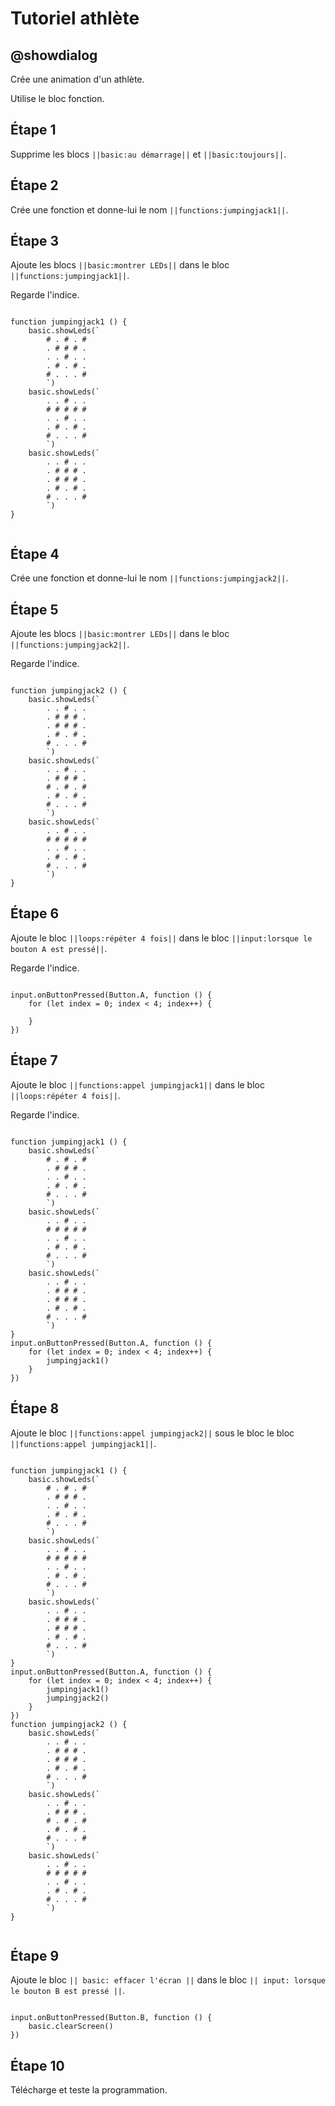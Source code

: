 
# Tutoriel athlète

## @showdialog

Crée une animation d'un athlète. 

Utilise le bloc fonction.

## Étape 1

Supprime les blocs ``||basic:au démarrage||`` et ``||basic:toujours||``.

## Étape 2

Crée une fonction et donne-lui le nom ``||functions:jumpingjack1||``.

## Étape 3

Ajoute les blocs ``||basic:montrer LEDs||`` dans le bloc ``||functions:jumpingjack1||``.

Regarde l'indice.

```blocks

function jumpingjack1 () {
    basic.showLeds(`
        # . # . #
        . # # # .
        . . # . .
        . # . # .
        # . . . #
        `)
    basic.showLeds(`
        . . # . .
        # # # # #
        . . # . .
        . # . # .
        # . . . #
        `)
    basic.showLeds(`
        . . # . .
        . # # # .
        . # # # .
        . # . # .
        # . . . #
        `)
}


```

## Étape 4

Crée une fonction et donne-lui le nom ``||functions:jumpingjack2||``.

## Étape 5

Ajoute les blocs ``||basic:montrer LEDs||`` dans le bloc ``||functions:jumpingjack2||``.

Regarde l'indice.

```blocks

function jumpingjack2 () {
    basic.showLeds(`
        . . # . .
        . # # # .
        . # # # .
        . # . # .
        # . . . #
        `)
    basic.showLeds(`
        . . # . .
        . # # # .
        # . # . #
        . # . # .
        # . . . #
        `)
    basic.showLeds(`
        . . # . .
        # # # # #
        . . # . .
        . # . # .
        # . . . #
        `)
}

```

## Étape 6

Ajoute le bloc ``||loops:répéter 4 fois||`` dans le bloc ``||input:lorsque le bouton A est pressé||``.

Regarde l'indice.

```blocks

input.onButtonPressed(Button.A, function () {
    for (let index = 0; index < 4; index++) {
    	
    }
})

```

## Étape 7

Ajoute le bloc ``||functions:appel jumpingjack1||`` dans le bloc ``||loops:répéter 4 fois||``.

Regarde l'indice.

```blocks

function jumpingjack1 () {
    basic.showLeds(`
        # . # . #
        . # # # .
        . . # . .
        . # . # .
        # . . . #
        `)
    basic.showLeds(`
        . . # . .
        # # # # #
        . . # . .
        . # . # .
        # . . . #
        `)
    basic.showLeds(`
        . . # . .
        . # # # .
        . # # # .
        . # . # .
        # . . . #
        `)
}
input.onButtonPressed(Button.A, function () {
    for (let index = 0; index < 4; index++) {
        jumpingjack1()
    }
})

```

## Étape 8

Ajoute le bloc ``||functions:appel jumpingjack2||`` sous le bloc le bloc ``||functions:appel jumpingjack1||``.

```blocks

function jumpingjack1 () {
    basic.showLeds(`
        # . # . #
        . # # # .
        . . # . .
        . # . # .
        # . . . #
        `)
    basic.showLeds(`
        . . # . .
        # # # # #
        . . # . .
        . # . # .
        # . . . #
        `)
    basic.showLeds(`
        . . # . .
        . # # # .
        . # # # .
        . # . # .
        # . . . #
        `)
}
input.onButtonPressed(Button.A, function () {
    for (let index = 0; index < 4; index++) {
        jumpingjack1()
        jumpingjack2()
    }
})
function jumpingjack2 () {
    basic.showLeds(`
        . . # . .
        . # # # .
        . # # # .
        . # . # .
        # . . . #
        `)
    basic.showLeds(`
        . . # . .
        . # # # .
        # . # . #
        . # . # .
        # . . . #
        `)
    basic.showLeds(`
        . . # . .
        # # # # #
        . . # . .
        . # . # .
        # . . . #
        `)
}


```

## Étape 9

Ajoute le bloc ``|| basic: effacer l'écran ||`` dans le bloc ``|| input: lorsque le bouton B est pressé ||``.


```blocks

input.onButtonPressed(Button.B, function () {
    basic.clearScreen()
})

```

## Étape 10

Télécharge et teste la programmation.
